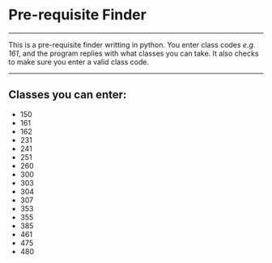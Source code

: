 # Pre-requisite Finder
***

This is a pre-requisite finder writting in python. You enter class codes *e.g. 161*, and the program replies with what classes you can take. It also checks to make sure you enter a valid class code.

***

## Classes you can enter:

- 150
- 161
- 162
- 231
- 241
- 251
- 260
- 300
- 303
- 304
- 307
- 353
- 355
- 385
- 461
- 475
- 480
